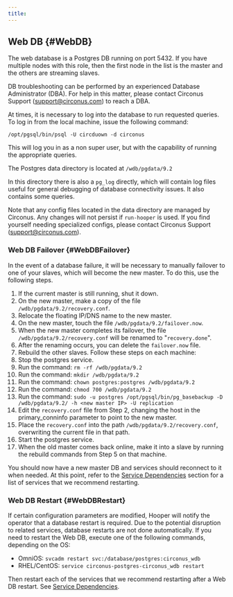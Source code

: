 ```yaml
---
title:
---
```


## Web DB {#WebDB}
The web database is a Postgres DB running on port 5432.  If you have multiple nodes with this role, then the first node in the list is the master and the others are streaming slaves.

DB troubleshooting can be performed by an experienced Database Administrator (DBA). For help in this matter, please contact Circonus Support (support@circonus.com) to reach a DBA.

At times, it is necessary to log into the database to run requested queries.  To log in from the local machine, issue the following command:
```
/opt/pgsql/bin/psql -U circduown -d circonus
```

This will log you in as a non super user, but with the capability of running the appropriate queries.

The Postgres data directory is located at `/wdb/pgdata/9.2`

In this directory there is also a `pg_log` directly, which will contain log files useful for general debugging of database connectivity issues. It also contains some queries.

Note that any config files located in the data directory are managed by Circonus. Any changes will not persist if `run-hooper` is used.  If you find yourself needing specialized configs, please contact Circonus Support (support@circonus.com).


### Web DB Failover {#WebDBFailover}
In the event of a database failure, it will be necessary to manually failover to one of your slaves, which will become the new master.  To do this, use the following steps.

 1. If the current master is still running, shut it down.
 1. On the new master, make a copy of the file `/wdb/pgdata/9.2/recovery.conf`.
 1. Relocate the floating IP/DNS name to the new master.
 1. On the new master, touch the file `/wdb/pgdata/9.2/failover.now`.
  1. When the new master completes its failover, the file `/wdb/pgdata/9.2/recovery.conf` will be renamed to "`recovery.done`".
  1. After the renaming occurs, you can delete the `failover.now` file.
 1. Rebuild the other slaves. Follow these steps on each machine: 
  1. Stop the postgres service.
  1. Run the command: `rm -rf /wdb/pgdata/9.2`
  1. Run the command: `mkdir /wdb/pgdata/9.2`
  1. Run the command: `chown postgres:postgres /wdb/pgdata/9.2`
  1. Run the command: `chmod 700 /wdb/pgdata/9.2`
  1. Run the command: `sudo -u postgres /opt/pgsql/bin/pg_basebackup -D /wdb/pgdata/9.2/ -h <new master IP> -U replication`
  1. Edit the `recovery.conf` file from Step 2, changing the host in the primary_conninfo parameter to point to the new master.
  1. Place the `recovery.conf` into the path `/wdb/pgdata/9.2/recovery.conf`, overwriting the current file in that path.
  1. Start the postgres service.
 1. When the old master comes back online, make it into a slave by running the rebuild commands from Step 5 on that machine.

You should now have a new master DB and services should reconnect to it when needed.  At this point, refer to the [Service Dependencies](/ServiceDependencies.md) section for a list of services that we recommend restarting.


### Web DB Restart {#WebDBRestart}
If certain configuration parameters are modified, Hooper will notify the operator that a database restart is required. Due to the potential disruption to related services, database restarts are not done automatically. If you need to restart the Web DB, execute one of the following commands, depending on the OS:
 * OmniOS: `svcadm restart svc:/database/postgres:circonus_wdb`
 * RHEL/CentOS: `service circonus-postgres-circonus_wdb restart`

Then restart each of the services that we recommend restarting after a Web DB restart.  See [Service Dependencies](/ServiceDependencies.md).

